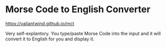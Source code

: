 # Morse Code to English Converter

https://valiantwind.github.io/mct

Very self-explantory. You type/paste Morse Code into the input and it will convert it to English for you and display it.
